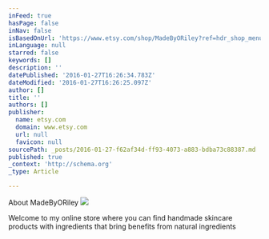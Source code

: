 ```yaml
---
inFeed: true
hasPage: false
inNav: false
isBasedOnUrl: 'https://www.etsy.com/shop/MadeByORiley?ref=hdr_shop_menu'
inLanguage: null
starred: false
keywords: []
description: ''
datePublished: '2016-01-27T16:26:34.783Z'
dateModified: '2016-01-27T16:26:25.097Z'
author: []
title: ''
authors: []
publisher:
  name: etsy.com
  domain: www.etsy.com
  url: null
  favicon: null
sourcePath: _posts/2016-01-27-f62af34d-ff93-4073-a883-bdba73c88387.md
published: true
_context: 'http://schema.org'
_type: Article

---
```

About MadeByORiley
![](https://img0.etsystatic.com/132/0/11348819/iusb_760x100.16909982_qnzh.jpg)

Welcome to my online store where you can find handmade skincare products with ingredients that bring benefits from natural ingredients